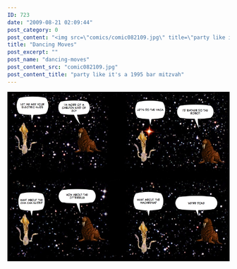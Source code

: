 ```yaml
---
ID: 723
date: "2009-08-21 02:09:44"
post_category: 0
post_content: "<img src=\"comics/comic082109.jpg\" title=\"party like it's a 1995 bar mitzvah\" />"
title: "Dancing Moves"
post_excerpt: ""
post_name: "dancing-moves"
post_content_src: "comic082109.jpg"
post_content_title: "party like it's a 1995 bar mitzvah"
---
```



[![party like it's a 1995 bar mitzvah](/comics-hi-res/comic082109.jpg)](/comics-hi-res/comic082109.jpg)
